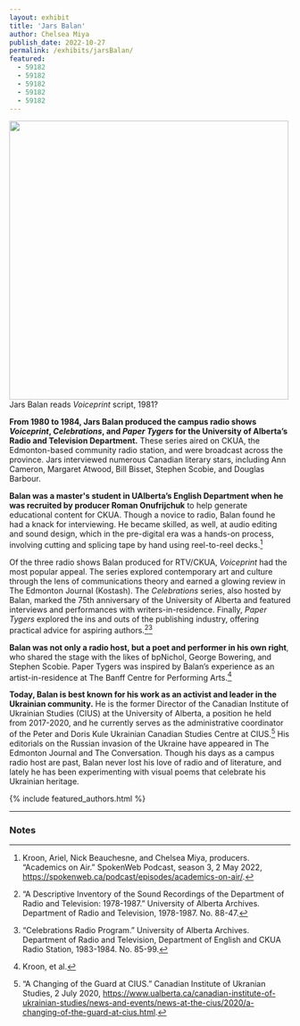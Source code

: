 ```yaml
---
layout: exhibit
title: 'Jars Balan'
author: Chelsea Miya
publish_date: 2022-10-27
permalink: /exhibits/jarsBalan/
featured: 
  - 59182
  - 59182
  - 59182
  - 59182
  - 59182
---
```



<div class = "figure left">
  <img src="{{ '/img/JarsBalan.jpg' | absolute_url }}" width="500"/>
  <figcaption>Jars Balan reads <i>Voiceprint</i> script, 1981?</figcaption>
</div>



**From 1980 to 1984, Jars Balan produced the campus radio shows <i>Voiceprint</i>, <i>Celebrations</i>, and <i>Paper Tygers</i> for the University of Alberta’s Radio and Television Department.** These series aired on CKUA, the Edmonton-based community radio station, and were broadcast across the province. Jars interviewed numerous Canadian literary stars, including Ann Cameron, Margaret Atwood, Bill Bisset, Stephen Scobie, and Douglas Barbour. 

**Balan was a master's student in UAlberta’s English Department when he was recruited by producer Roman Onufrijchuk** to help generate educational content for CKUA. Though a novice to radio, Balan found he had a knack for interviewing. He became skilled, as well, at audio editing and sound design, which in the pre-digital era was a hands-on process, involving cutting and splicing tape by hand using reel-to-reel decks.[^1]

Of the three radio shows Balan produced for RTV/CKUA, <i>Voiceprint</i> had the most popular appeal. The series explored contemporary art and culture through the lens of communications theory and earned a glowing review in The Edmonton Journal (Kostash). The <i>Celebrations</i> series, also hosted by Balan, marked the 75th anniversary of the University of Alberta and featured interviews and performances with writers-in-residence. Finally, <i>Paper Tygers</i> explored the ins and outs of the publishing industry, offering practical advice for aspiring authors.[^2][^3]

**Balan was not only a radio host, but a poet and performer in his own right**, who shared the stage with the likes of bpNichol, George Bowering, and Stephen Scobie. Paper Tygers was inspired by Balan’s experience as an artist-in-residence at The Banff Centre for Performing Arts.[^4]

**Today, Balan is best known for his work as an activist and leader in the Ukrainian community.** He is the former Director of the Canadian Institute of Ukrainian Studies (CIUS) at the University of Alberta, a position he held from 2017-2020, and he currently serves as the administrative coordinator of the Peter and Doris Kule Ukrainian Canadian Studies Centre at CIUS.[^5] His editorials on the Russian invasion of the Ukraine have appeared in The Edmonton Journal and The Conversation. Though his days as a campus radio host are past, Balan never lost his love of radio and of literature, and lately he has been experimenting with visual poems that celebrate his Ukrainian heritage.

{% include featured_authors.html %}

---

### Notes

[^1]: Kroon, Ariel, Nick Beauchesne, and Chelsea Miya, producers. “Academics on Air.” SpokenWeb Podcast, season 3, 2 May 2022, https://spokenweb.ca/podcast/episodes/academics-on-air/.

[^2]: “A Descriptive Inventory of the Sound Recordings of the Department of Radio and Television: 1978-1987.” University of Alberta Archives. Department of Radio and Television, 1978-1987. No. 88-47.

[^3]: “Celebrations Radio Program.” University of Alberta Archives. Department of Radio and Television, Department of English and CKUA Radio Station, 1983-1984. No. 85-99. 

[^4]: Kroon, et al.

[^5]: “A Changing of the Guard at CIUS.” Canadian Institute of Ukranian Studies, 2 July 2020, https://www.ualberta.ca/canadian-institute-of-ukrainian-studies/news-and-events/news-at-the-cius/2020/a-changing-of-the-guard-at-cius.html.